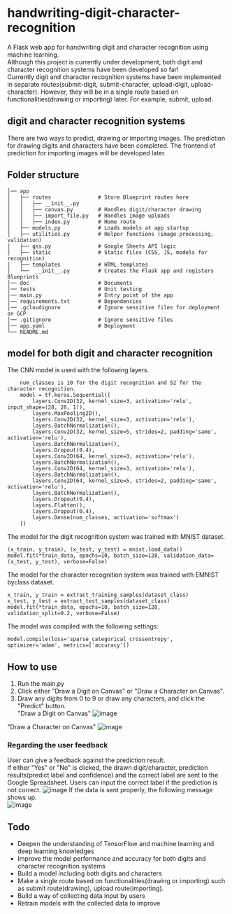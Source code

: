 # handwriting-digit-character-recognition
A Flask web app for handwriting digit and character recognition using machine learning.  
Although this project is currently under development, both digit and character recognition systems have been developed so far!  
Currently digit and character recognition systems have been implemented in separate routes(submit-digit, submit-character, upload-digit, upload-character). However, they will be in a single route based on functionalities(drawing or importing) later. For example, submit, upload.

## digit and character recognition systems
There are two ways to predict, drawing or importing images. 
The prediction for drawing digits and characters have been completed.
The frontend of prediction for importing images will be developed later.

## Folder structure
    │── app
    │   ├── routes               # Store Blueprint routes here
    │   │   ├── __init__.py
    │   │   ├── canvas.py        # Handles digit/character drawing
    │   │   ├── import_file.py   # Handles image uploads
    │   │   ├── index.py         # Home route
    │   ├── models.py            # Loads models at app startup
    │   ├── utilities.py         # Helper functions (image processing, validation)
    │   ├── gss.py               # Google Sheets API logic
    │   ├── static               # Static files (CSS, JS, models for recognition)
    │   ├── templates            # HTML templates
    │   └──  __init__.py         # Creates the Flask app and registers Blueprints
    │── doc                      # Documents
    │── tests                    # Unit testing
    │── main.py                  # Entry point of the app
    │── requirements.txt         # Dependencies
    │── .gcloudignore            # Ignore sensitive files for deployment on GCP
    │── .gitignore               # Ignore sensitive files
    │── app.yaml                 # Deployment
    └── README.md


## model for both digit and character recognition
The CNN model is used with the following layers. 
```
    num_classes is 10 for the digit recognition and 52 for the character recognition.
    model = tf.keras.Sequential([
        layers.Conv2D(32, kernel_size=3, activation='relu', input_shape=(28, 28, 1)),
        layers.MaxPooling2D(),
        layers.Conv2D(32, kernel_size=3, activation='relu'),
        layers.BatchNormalization(),
        layers.Conv2D(32, kernel_size=5, strides=2, padding='same', activation='relu'),
        layers.BatchNormalization(),
        layers.Dropout(0.4),
        layers.Conv2D(64, kernel_size=3, activation='relu'),
        layers.BatchNormalization(),
        layers.Conv2D(64, kernel_size=3, activation='relu'),
        layers.BatchNormalization(),
        layers.Conv2D(64, kernel_size=5, strides=2, padding='same', activation='relu'),
        layers.BatchNormalization(),
        layers.Dropout(0.4),
        layers.Flatten(),
        layers.Dropout(0.4),
        layers.Dense(num_classes, activation='softmax')
    ])
```
The model for the digit recognition system was trained with MNIST dataset.
```
(x_train, y_train), (x_test, y_test) = mnist.load_data()
model.fit(*train_data, epochs=10, batch_size=128, validation_data=(x_test, y_test), verbose=False)
```
The model for the character recognition system was trained with EMNIST byclass dataset.
```
x_train, y_train = extract_training_samples(dataset_class)
x_test, y_test = extract_test_samples(dataset_class)
model.fit(*train_data, epochs=10, batch_size=128, validation_split=0.2, verbose=False)
```

The model was compiled with the following settings: 
```
model.compile(loss='sparse_categorical_crossentropy', optimizer='adam', metrics=['accuracy'])
```

## How to use
1. Run the main.py  
2. Click either "Draw a Digit on Canvas" or "Draw a Character on Canvas".
3. Draw any digits from 0 to 9 or draw any characters, and click the "Predict" button.  
"Draw a Digit on Canvas"
![image](https://github.com/user-attachments/assets/cb349fcf-0753-457a-84df-599989f02e13)

"Draw a Character on Canvas"
![image](https://github.com/user-attachments/assets/7ea5293c-6bfd-4d1f-a4ea-b4bf6fbd900c)

### Regarding the user feedback
User can give a feedback against the prediction result.  
If either "Yes" or "No" is clicked, the drawn digit/character, prediction results(predict label and confidence) and the correct label are sent to the Google Spreadsheet.
Users can input the correct label if the prediction is not correct. 
![image](https://github.com/user-attachments/assets/4b19a3de-6a56-4008-ae4b-ef4ba0bf445d)
If the data is sent properly, the following message shows up.  
![image](https://github.com/user-attachments/assets/f0a6833f-7a7b-4fde-922a-87741ba5984c)


## Todo
- Deepen the understanding of TensorFlow and machine learning and deep learning knowledges 
- Improve the model performance and accuracy for both digits and character recognition systems 
- Build a model including both digits and characters
- Make a single route based on functionalities(drawing or importing) such as submit route(drawing), upload route(importing).
- Build a way of collecting data input by users
- Retrain models with the collected data to improve

